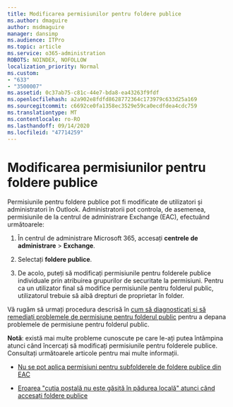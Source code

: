 ```yaml
---
title: Modificarea permisiunilor pentru foldere publice
ms.author: dmaguire
author: msdmaguire
manager: dansimp
ms.audience: ITPro
ms.topic: article
ms.service: o365-administration
ROBOTS: NOINDEX, NOFOLLOW
localization_priority: Normal
ms.custom:
- "633"
- "3500007"
ms.assetid: 0c37ab75-c81c-44e7-bda8-ea43263f9fdf
ms.openlocfilehash: a2a902e8fdfd8628772364c173979c633d25a169
ms.sourcegitcommit: c6692ce0fa1358ec3529e59ca0ecdfdea4cdc759
ms.translationtype: MT
ms.contentlocale: ro-RO
ms.lasthandoff: 09/14/2020
ms.locfileid: "47714259"
---
```

# <a name="changing-public-folder-permissions"></a>Modificarea permisiunilor pentru foldere publice

Permisiunile pentru foldere publice pot fi modificate de utilizatori și administratori în Outlook. Administratorii pot controla, de asemenea, permisiunile de la centrul de administrare Exchange (EAC), efectuând următoarele:
  
1. În centrul de administrare Microsoft 365, accesați **centrele de administrare** \> **Exchange**.

2. Selectați **foldere publice**.

3. De acolo, puteți să modificați permisiunile pentru folderele publice individuale prin atribuirea grupurilor de securitate la permisiuni. Pentru ca un utilizator final să modifice permisiunile pentru folderul public, utilizatorul trebuie să aibă drepturi de proprietar în folder.

Vă rugăm să urmați procedura descrisă în [cum să diagnosticați și să remediați problemele de permisiune pentru folderul public](https://docs.microsoft.com/exchange/troubleshoot/public-folders/public-folder-permission-issues) pentru a depana problemele de permisiune pentru folderul public.

**Notă**: există mai multe probleme cunoscute pe care le-ați putea întâmpina atunci când încercați să modificați permisiunile pentru folderele publice. Consultați următoarele articole pentru mai multe informații.

- [Nu se pot aplica permisiuni pentru subfolderele de foldere publice din EAC](https://docs.microsoft.com/exchange/troubleshoot/public-folders/can%E2%80%99t-apply-permissions-public-folder-subfolders)

- [Eroarea "cutia poștală nu este găsită în pădurea locală" atunci când accesați foldere publice](https://docs.microsoft.com/exchange/troubleshoot/public-folders/mailbox-not-found-local-forest-public-folder)
